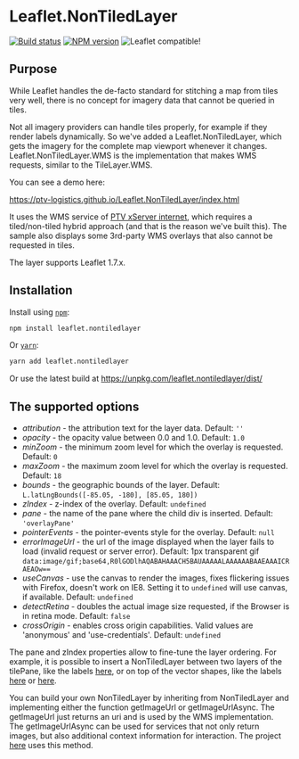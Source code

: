 # Leaflet.NonTiledLayer 

[![Build status](https://github.com/ptv-logistics/Leaflet.NonTiledLayer/workflows/CI/badge.svg)](https://github.com/ptv-logistics/Leaflet.NonTiledLayer/actions/workflows/ci.yml)
[![NPM version](https://img.shields.io/npm/v/leaflet.nontiledlayer.svg)](https://www.npmjs.com/package/leaflet.nontiledlayer)
![Leaflet compatible!](https://img.shields.io/badge/Leaflet-1.7.x-blue.svg?style=flat)

## Purpose

While Leaflet handles the de-facto standard for stitching a map from tiles very well, 
there is no concept for imagery data that cannot be queried in tiles.

Not all imagery providers can handle tiles properly, for example if they render labels dynamically.
So we've added a Leaflet.NonTiledLayer, which gets the imagery for the complete map viewport whenever it changes.
Leaflet.NonTiledLayer.WMS is the implementation that makes WMS requests, similar to the TileLayer.WMS.

You can see a demo here:

https://ptv-logistics.github.io/Leaflet.NonTiledLayer/index.html

It uses the WMS service of [PTV xServer internet](https://www.ptvgroup.com/en/solutions/products/ptv-xserver/), which requires a tiled/non-tiled hybrid approach (and that is the reason we've built this).
The sample also displays some 3rd-party WMS overlays that also cannot be requested in tiles.

The layer supports Leaflet 1.7.x.

## Installation

Install using [`npm`](https://www.npmjs.com/package/leaflet.nontiledlayer):

```bash
npm install leaflet.nontiledlayer
```

Or [`yarn`](https://yarnpkg.com/en/package/leaflet.nontiledlayer):

```bash
yarn add leaflet.nontiledlayer
```

Or use the latest build at https://unpkg.com/leaflet.nontiledlayer/dist/

## The supported options

* *attribution* - the attribution text for the layer data. Default: ```''```
* *opacity* - the opacity value between 0.0 and 1.0. Default: ```1.0```
* *minZoom* - the minimum zoom level for which the overlay is requested. Default: ```0```
* *maxZoom* - the maximum zoom level for which the overlay is requested. Default: ```18```
* *bounds* - the geographic bounds of the layer. Default: ```L.latLngBounds([-85.05, -180], [85.05, 180])```
* *zIndex* - z-index of the overlay. Default: ```undefined```
* *pane* - the name of the pane where the child div is inserted. Default: ```'overlayPane'``` 
* *pointerEvents* - the pointer-events style for the overlay. Default: ```null```
* *errorImageUrl* - the url of the image displayed when the layer fails to load (invalid request or server error). Default: 1px transparent gif ```data:image/gif;base64,R0lGODlhAQABAHAAACH5BAUAAAAALAAAAAABAAEAAAICRAEAOw==```
* *useCanvas* - use the canvas to render the images, fixes flickering issues with Firefox, doesn't work on IE8. Setting it to ```undefined``` will use canvas, if available. Default: ```undefined``` 
* *detectRetina* - doubles the actual image size requested, if the Browser is in retina mode. Default: ```false```
* *crossOrigin* - enables cross origin capabilities. Valid values are 'anonymous' and 'use-credentials'. Default: ```undefined```

The pane and zIndex properties allow to fine-tune the layer ordering. For example, it is possible to insert a NonTiledLayer between two layers of the tilePane, like the labels [here](http://176.95.37.29/coveragedemo/), or on top of the vector shapes, like the labels [here](https://ptv-logistics.github.io/fl-labs/) or [here](https://api-eu-test.cloud.ptvgroup.com/samplebrowser/#samples/data-rendering-geoJson/view).

You can build your own NonTiledLayer by inheriting from NonTiledLayer and implementing either the function getImageUrl or getImageUrlAsync. The getImageUrl just returns an uri and is used by the WMS implementation. The getImageUrlAsync can be used for services that not only return images, but also additional context information for interaction. The project [here](https://ptv-logistics.github.io/Leaflet.PtvLayer/) uses this method.
